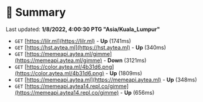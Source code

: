 # 📖 Summary
Last updated: **1/8/2022, 4:00:30 PTG "Asia/Kuala_Lumpur"**

- `GET` [https://lilr.ml](https://lilr.ml) - **Up** (1741ms)
- `GET` [https://hst.aytea.ml](https://hst.aytea.ml) - **Up** (340ms)
- `GET` [https://memeapi.aytea.ml/gimme](https://memeapi.aytea.ml/gimme) - **Down** (3121ms)
- `GET` [https://color.aytea.ml/4b31d6.png](https://color.aytea.ml/4b31d6.png) - **Up** (1809ms)
- `GET` [https://memeapi.aytea.ml](https://memeapi.aytea.ml) - **Up** (348ms)
- `GET` [https://memeapi.aytea14.repl.co/gimme](https://memeapi.aytea14.repl.co/gimme) - **Up** (656ms)
